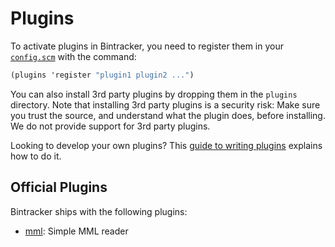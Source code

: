 # Plugins

To activate plugins in Bintracker, you need to register them in your [`config.scm`](configuration.md) with the command:

```scheme
(plugins 'register "plugin1 plugin2 ...")
```

You can also install 3rd party plugins by dropping them in the `plugins` directory. Note that installing 3rd party plugins is a security risk: Make sure you trust the source, and understand what the plugin does, before installing. We do not provide support for 3rd party plugins.

Looking to develop your own plugins? This [guide to writing plugins](writing-plugins.md) explains how to do it.


## Official Plugins

Bintracker ships with the following plugins:

- [mml](plugins/mml/README.md): Simple MML reader
